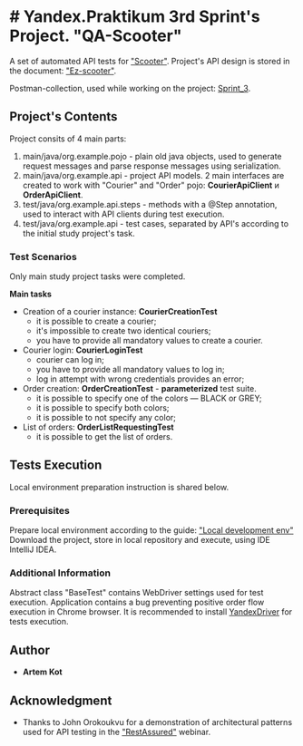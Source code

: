 # # Yandex.Praktikum 3rd Sprint's Project. "QA-Scooter"

A set of automated API tests for ["Scooter"](https://qa-scooter.praktikum-services.ru/).
Project's API design is stored in the document: ["Ez-scooter"](https://qa-scooter.praktikum-services.ru/docs/). 

Postman-collection, used while working on the project: [Sprint_3](https://www.getpostman.com/collections/90c27015076e8ed5d4ed).

## Project's Contents

Project consits of 4 main parts:
1. main/java/org.example.pojo - plain old java objects, used to generate request messages and parse response messages using serialization.
2. main/java/org.example.api - project API models. 2 main interfaces are created to work with "Courier" and "Order" pojo: **CourierApiClient** и **OrderApiClient**.
3. test/java/org.example.api.steps - methods with a @Step annotation, used to interact with API clients during test execution. 
4. test/java/org.example.api - test cases, separated by API's according to the initial study project's task.

### Test Scenarios

Only main study project tasks were completed.

**Main tasks**
* Creation of a courier instance: **CourierCreationTest**
  * it is possible to create a courier;
  * it's impossible to create two identical couriers;
  * you have to provide all mandatory values to create a courier.
* Courier login: **CourierLoginTest**
  * courier can log in;
  * you have to provide all mandatory values to log in;
  * log in attempt with wrong credentials provides an error;
* Order creation: **OrderCreationTest** - **parameterized** test suite.
  * it is possible to specify one of the colors — BLACK or GREY;
  * it is possible to specify both colors;
  * it is possible to not specify any color;
* List of orders: **OrderListRequestingTest**
  * it is possible to get the list of orders.

## Tests Execution

Local environment preparation instruction is shared below.

### Prerequisites

Prepare local environment according to the guide: ["Local development env"](https://practicum.yandex.ru/learn/qa-automation-engineer-java/courses/e2bf18c2-97c5-43f8-af20-80c52142e6f2/sprints/16356/topics/a1b6de5a-dd0d-418b-97ea-02258aa40b07/lessons/054c3a94-f4ee-46a4-8a5b-b5d373b9ada3/)
Download the project, store in local repository and execute, using IDE IntelliJ IDEA.

### Additional Information

Abstract class "BaseTest" contains WebDriver settings used for test execution.
Application contains a bug preventing positive order flow execution in Chrome browser. It is recommended to install [YandexDriver](https://github.com/yandex/YandexDriver) for tests execution.

## Author

* **Artem Kot**

## Acknowledgment

* Thanks to John Orokoukvu for a demonstration of architectural patterns used for API testing in the ["RestAssured"](https://disk.yandex.ru/d/OA86DvMnJqwYDw/GMT20220625-160149_Recording_1920x1080.mp4) webinar. 
